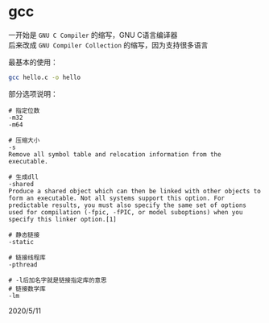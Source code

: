 # gcc

一开始是 `GNU C Compiler` 的缩写，GNU C语言编译器  
后来改成 `GNU Compiler Collection` 的缩写，因为支持很多语言  


最基本的使用：  
```bash
gcc hello.c -o hello
```

部分选项说明：  
```
# 指定位数
-m32
-m64

# 压缩大小
-s
Remove all symbol table and relocation information from the executable.

# 生成dll
-shared
Produce a shared object which can then be linked with other objects to form an executable. Not all systems support this option. For predictable results, you must also specify the same set of options used for compilation (-fpic, -fPIC, or model suboptions) when you specify this linker option.[1]

# 静态链接
-static

# 链接线程库
-pthread

# -l后加名字就是链接指定库的意思
# 链接数学库
-lm
```

2020/5/11  
